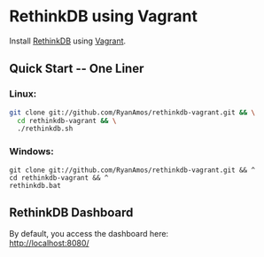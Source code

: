 # RethinkDB using Vagrant

Install [RethinkDB](http://rethinkdb.com) using [Vagrant](http://vagrantup.com).

## Quick Start -- One Liner


### Linux:

```bash
git clone git://github.com/RyanAmos/rethinkdb-vagrant.git && \
  cd rethinkdb-vagrant && \
  ./rethinkdb.sh
```

### Windows:

```batch
git clone git://github.com/RyanAmos/rethinkdb-vagrant.git && ^
cd rethinkdb-vagrant && ^
rethinkdb.bat

```

## RethinkDB Dashboard

By default, you access the dashboard here:  
[http://localhost:8080/](http://localhost:8080/)
